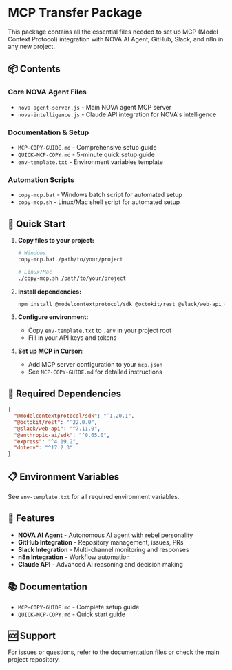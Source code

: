 # MCP Transfer Package

This package contains all the essential files needed to set up MCP (Model Context Protocol) integration with NOVA AI Agent, GitHub, Slack, and n8n in any new project.

## 📦 Contents

### Core NOVA Agent Files
- `nova-agent-server.js` - Main NOVA agent MCP server
- `nova-intelligence.js` - Claude API integration for NOVA's intelligence

### Documentation & Setup
- `MCP-COPY-GUIDE.md` - Comprehensive setup guide
- `QUICK-MCP-COPY.md` - 5-minute quick setup guide
- `env-template.txt` - Environment variables template

### Automation Scripts
- `copy-mcp.bat` - Windows batch script for automated setup
- `copy-mcp.sh` - Linux/Mac shell script for automated setup

## 🚀 Quick Start

1. **Copy files to your project:**
   ```bash
   # Windows
   copy-mcp.bat /path/to/your/project
   
   # Linux/Mac
   ./copy-mcp.sh /path/to/your/project
   ```

2. **Install dependencies:**
   ```bash
   npm install @modelcontextprotocol/sdk @octokit/rest @slack/web-api @anthropic-ai/sdk express dotenv
   ```

3. **Configure environment:**
   - Copy `env-template.txt` to `.env` in your project root
   - Fill in your API keys and tokens

4. **Set up MCP in Cursor:**
   - Add MCP server configuration to your `mcp.json`
   - See `MCP-COPY-GUIDE.md` for detailed instructions

## 🔧 Required Dependencies

```json
{
  "@modelcontextprotocol/sdk": "^1.20.1",
  "@octokit/rest": "^22.0.0",
  "@slack/web-api": "^7.11.0",
  "@anthropic-ai/sdk": "^0.65.0",
  "express": "^4.19.2",
  "dotenv": "^17.2.3"
}
```

## 📋 Environment Variables

See `env-template.txt` for all required environment variables.

## 🎯 Features

- **NOVA AI Agent** - Autonomous AI agent with rebel personality
- **GitHub Integration** - Repository management, issues, PRs
- **Slack Integration** - Multi-channel monitoring and responses
- **n8n Integration** - Workflow automation
- **Claude API** - Advanced AI reasoning and decision making

## 📚 Documentation

- `MCP-COPY-GUIDE.md` - Complete setup guide
- `QUICK-MCP-COPY.md` - Quick start guide

## 🆘 Support

For issues or questions, refer to the documentation files or check the main project repository.

